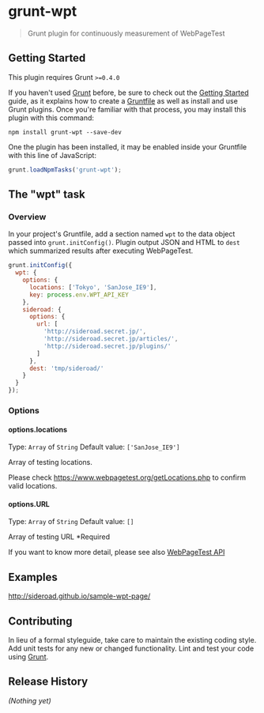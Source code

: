 # grunt-wpt

> Grunt plugin for continuously measurement of WebPageTest

## Getting Started
This plugin requires Grunt `>=0.4.0`

If you haven't used [Grunt](http://gruntjs.com/) before, be sure to check out the [Getting Started](http://gruntjs.com/getting-started) guide, as it explains how to create a [Gruntfile](http://gruntjs.com/sample-gruntfile) as well as install and use Grunt plugins. Once you're familiar with that process, you may install this plugin with this command:

```shell
npm install grunt-wpt --save-dev
```

One the plugin has been installed, it may be enabled inside your Gruntfile with this line of JavaScript:

```js
grunt.loadNpmTasks('grunt-wpt');
```

## The "wpt" task

### Overview
In your project's Gruntfile, add a section named `wpt` to the data object passed into `grunt.initConfig()`.
Plugin output JSON and HTML to `dest` which summarized results after executing WebPageTest.

```js
grunt.initConfig({
  wpt: {
    options: {
      locations: ['Tokyo', 'SanJose_IE9'],
      key: process.env.WPT_API_KEY
    },
    sideroad: {
      options: {
        url: [
          'http://sideroad.secret.jp/',
          'http://sideroad.secret.jp/articles/',
          'http://sideroad.secret.jp/plugins/'
        ]
      },
      dest: 'tmp/sideroad/'
    }
  }
});
```

### Options

#### options.locations
Type: `Array` of `String`
Default value: `['SanJose_IE9']`

Array of testing locations.

Please check https://www.webpagetest.org/getLocations.php to confirm valid locations.

#### options.URL
Type: `Array` of `String`
Default value: `[]`

Array of testing URL
*Required

If you want to know more detail, please see also [WebPageTest API](https://github.com/marcelduran/webpagetest-api)

## Examples
http://sideroad.github.io/sample-wpt-page/

## Contributing
In lieu of a formal styleguide, take care to maintain the existing coding style. Add unit tests for any new or changed functionality. Lint and test your code using [Grunt](http://gruntjs.com/).

## Release History
_(Nothing yet)_
